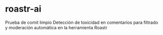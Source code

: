 # roastr-ai
Prueba de comit limpio
Detección de toxicidad en comentarios para filtrado y moderación automática en la herramienta Roastr
